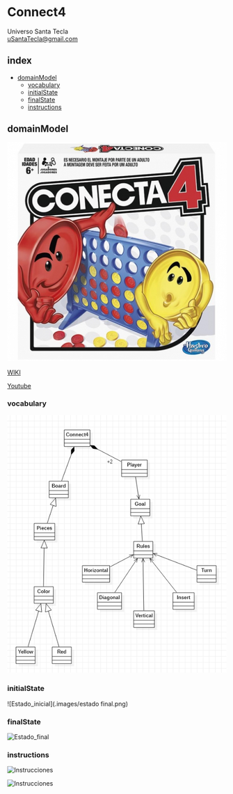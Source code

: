 # Connect4
Universo Santa Tecla  
[uSantaTecla@gmail.com](mailto:uSantaTecla@gmail.com)  

## index

* [domainModel](#domainModel)  
    * [vocabulary](#vocabulary)  
    * [initialState](#initialState)  
    * [finalState](#finalState)
    * [instructions](#instructions)  

## domainModel  

![connect4](./docs/images/conecta4.jpg)  

[WIKI](https://es.wikipedia.org/wiki/Conecta_4)

[Youtube](https://www.youtube.com/watch?v=JBSbiilzg9U)
### vocabulary

![Vocabulario](./docs/images/vocabulario.png)  
  
### initialState  
  
![Estado_inicial](.images/estado final.png)  
  
### finalState 

![Estado_final]()  
  
### instructions  
  
![Instrucciones]()  
  
![Instrucciones]()  
  
 
